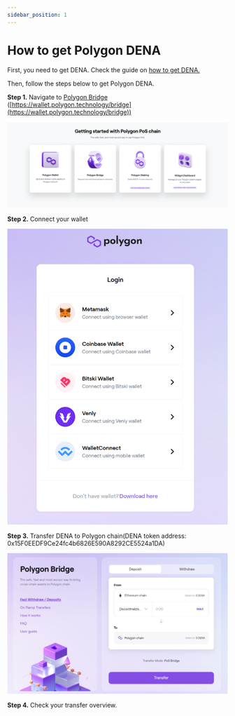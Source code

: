 ```yaml
---
sidebar_position: 1
---
```



# How to get Polygon DENA

First, you need to get DENA. Check the guide on [how to get DENA.](/docs/tutorial/metaverse/Deposit%20DENA%20to%20Metaverse)

Then, follow the steps below to get Polygon DENA.

**Step 1.** Navigate to [Polygon Bridge](https://wallet.polygon.technology/bridge) ([https://wallet.polygon.technology/bridge](https://wallet.polygon.technology/bridge))

![1.png](./assets/how-to-get-polygon-dena/1.png)

**Step 2.** Connect your wallet

![2.png](./assets/how-to-get-polygon-dena/2.png)

**Step 3.** Transfer DENA to Polygon chain(DENA token address: 0x15F0EEDF9Ce24fc4b6826E590A8292CE5524a1DA)

![how to get polygon dena.jpg](./assets/how-to-get-polygon-dena/how_to_get_polygon_dena.jpg)

**Step 4.** Check your transfer overview.